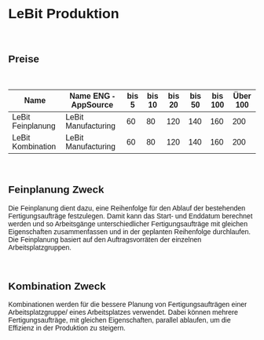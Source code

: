 <style>
body {
    font-family: "Century Gothic", "CenturyGothic", "AppleGothic", sans-serif;
}
</style>

# LeBit Produktion

<br>

## Preise

<br>

| Name                                | Name ENG -AppSource                   | bis 5 | bis 10 | bis 20 | bis 50 | bis 100 | Über 100 |
|-------------------------------------|---------------------------------------|-------|--------|--------|--------|---------|----------|
| LeBit Feinplanung                    | LeBit Manufacturing                   | 60    | 80     | 120    | 140    | 160     | 200      |
| LeBit Kombination                    | LeBit Manufacturing                   | 60    | 80     | 120    | 140    | 160     | 200      |

<br>

## Feinplanung Zweck

Die Feinplanung dient dazu, eine Reihenfolge für den Ablauf der
bestehenden Fertigungsaufträge festzulegen. Damit kann das Start- und
Enddatum berechnet werden und so Arbeitsgänge unterschiedlicher
Fertigungsaufträge mit gleichen Eigenschaften zusammenfassen und in der
geplanten Reihenfolge durchlaufen. Die Feinplanung basiert auf den
Auftragsvorräten der einzelnen Arbeitsplatzgruppen.

<br>

## Kombination Zweck

Kombinationen werden für die bessere Planung von Fertigungsaufträgen
einer Arbeitsplatzgruppe/ eines Arbeitsplatzes verwendet. Dabei können
mehrere Fertigungsaufträge, mit gleichen Eigenschaften, parallel
ablaufen, um die Effizienz in der Produktion zu steigern.
